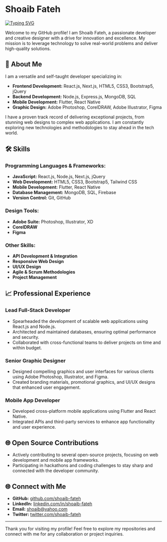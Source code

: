 # Shoaib Fateh
<!-- ![Profile Picture](https://avatars.githubusercontent.com/u/115332099?v=4) -->
[![Typing SVG](https://readme-typing-svg.herokuapp.com?font=Fira+Code&pause=1000&width=435&lines=Innovator;Full-Stack+Developer;Creative+Designer)](https://git.io/typing-svg)

Welcome to my GitHub profile! I am Shoaib Fateh, a passionate developer and creative designer with a drive for innovation and excellence. My mission is to leverage technology to solve real-world problems and deliver high-quality solutions.

## 🌟 About Me

I am a versatile and self-taught developer specializing in:

- **Frontend Development:** React.js, Next.js, HTML5, CSS3, Bootstrap5, jQuery
- **Backend Development:** Node.js, Express.js, MongoDB, SQL
- **Mobile Development:** Flutter, React Native
- **Graphic Design:** Adobe Photoshop, CorelDRAW, Adobe Illustrator, Figma

I have a proven track record of delivering exceptional projects, from stunning web designs to complex web applications. I am constantly exploring new technologies and methodologies to stay ahead in the tech world.

## 🛠️ Skills

### Programming Languages & Frameworks:
- **JavaScript:** React.js, Node.js, Next.js, jQuery
- **Web Development:** HTML5, CSS3, Bootstrap5, Tailwind CSS
- **Mobile Development:** Flutter, React Native
- **Database Management:** MongoDB, SQL, Firebase
- **Version Control:** Git, GitHub

### Design Tools:
- **Adobe Suite:** Photoshop, Illustrator, XD
- **CorelDRAW**
- **Figma**

### Other Skills:
- **API Development & Integration**
- **Responsive Web Design**
- **UI/UX Design**
- **Agile & Scrum Methodologies**
- **Project Management**

## 📈 Professional Experience

### Lead Full-Stack Developer
- Spearheaded the development of scalable web applications using React.js and Node.js.
- Architected and maintained databases, ensuring optimal performance and security.
- Collaborated with cross-functional teams to deliver projects on time and within budget.

### Senior Graphic Designer
- Designed compelling graphics and user interfaces for various clients using Adobe Photoshop, Illustrator, and Figma.
- Created branding materials, promotional graphics, and UI/UX designs that enhanced user engagement.

### Mobile App Developer
- Developed cross-platform mobile applications using Flutter and React Native.
- Integrated APIs and third-party services to enhance app functionality and user experience.

## 🌐 Open Source Contributions
- Actively contributing to several open-source projects, focusing on web development and mobile app frameworks.
- Participating in hackathons and coding challenges to stay sharp and connected with the developer community.

## 🌐 Connect with Me

- **GitHub:** [github.com/shoaib-fateh](https://github.com/shoaib-fateh)
- **LinkedIn:** [linkedin.com/in/shoaib-fateh](https://linkedin.com/in/shoaib-fateh)
- **Email:** [shoaib@yahoo.com](mailto:shoaibfateh21@yahoo.com)
- **Twitter:** [twitter.com/shoaib-fateh](https://twitter.com/shoaib-fateh)

---

Thank you for visiting my profile! Feel free to explore my repositories and connect with me for any collaboration or project inquiries.
